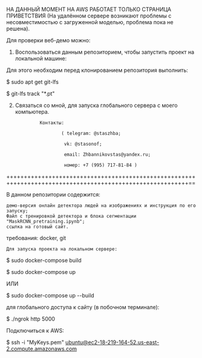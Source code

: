 НА ДАННЫЙ МОМЕНТ НА AWS РАБОТАЕТ ТОЛЬКО СТРАНИЦА ПРИВЕТСТВИЯ (На удалённом сервере возникают проблемы с несовместимостью с загруженной моделью, проблема пока не решена).

Для проверки веб-демо можно:

1) Воспользоваться данным репозиторием, чтобы запустить проект на локальной машине:

Для этого необходим перед клонированием репозитория выполнить:

$ sudo apt get git-lfs

$ git-lfs track "*.pt"

2) Связаться со мной, для запуска глобального сервера с моего компьютера.

                Контакты:
                
                        ( telegram: @staszhba;
                        
                         vk: @stasonof;
                         
                         email: Zhbannikovstas@yandex.ru;
                         
                         номер: +7 (995) 717-81-84 )
      
                         
                     
++++++++++++++++++++++++++++++++++++++++++++++++++++++++++++++++++++++++++++++++++++++++++++++++++++++++++==

В данном репозитории содержится:

    демо-версия онлайн детектора людей на изображениях и инструкция по его запуску;
    Файл с тренировкой детектора и блока сегментации "MaskRCNN_pretraining.ipynb";
    ссылка на готовый сайт.

требования: docker, git

    Для запуска проекта на локальном сервере:

$ sudo docker-compose build

$ sudo docker-compose up

ИЛИ

$ sudo docker-compose up --build

для глобального доступа к сайту (в побочном терминале):

$ ./ngrok http 5000

Подключиться к AWS:

$ ssh -i "MyKeys.pem" ubuntu@ec2-18-219-164-52.us-east-2.compute.amazonaws.com
